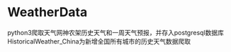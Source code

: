 # WeatherData
python3爬取天气网神农架历史天气和一周天气预报，并存入postgresql数据库 
HistoricalWeather_China为新增全国所有城市的历史天气数据爬取
